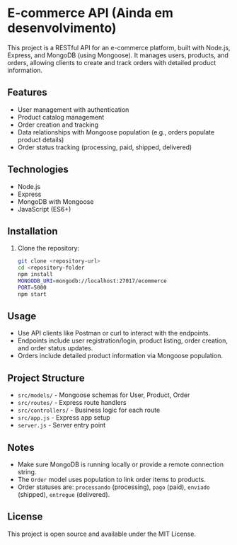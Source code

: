 # E-commerce API (Ainda em desenvolvimento)

This project is a RESTful API for an e-commerce platform, built with Node.js, Express, and MongoDB (using Mongoose). It manages users, products, and orders, allowing clients to create and track orders with detailed product information.

## Features

- User management with authentication
- Product catalog management
- Order creation and tracking
- Data relationships with Mongoose population (e.g., orders populate product details)
- Order status tracking (processing, paid, shipped, delivered)

## Technologies

- Node.js
- Express
- MongoDB with Mongoose
- JavaScript (ES6+)

## Installation

1. Clone the repository:

   ```bash
   git clone <repository-url>
   cd <repository-folder
   npm install
   MONGODB_URI=mongodb://localhost:27017/ecommerce
   PORT=5000
   npm start
   ```


## Usage

* Use API clients like Postman or curl to interact with the endpoints.
* Endpoints include user registration/login, product listing, order creation, and order status updates.
* Orders include detailed product information via Mongoose population.

## Project Structure

* `src/models/` - Mongoose schemas for User, Product, Order
* `src/routes/` - Express route handlers
* `src/controllers/` - Business logic for each route
* `src/app.js` - Express app setup
* `server.js` - Server entry point

## Notes

* Make sure MongoDB is running locally or provide a remote connection string.
* The `Order` model uses population to link order items to products.
* Order statuses are: `processando` (processing), `pago` (paid), `enviado` (shipped), `entregue` (delivered).

## License

This project is open source and available under the MIT License.
